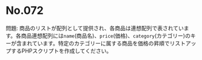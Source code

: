# No.072

問題: 商品のリストが配列として提供され、各商品は連想配列で表されています。各商品連想配列には`name`(商品名)、`price`(価格)、`category`(カテゴリー)のキーが含まれています。特定のカテゴリーに属する商品を価格の昇順でリストアップするPHPスクリプトを作成してください。
